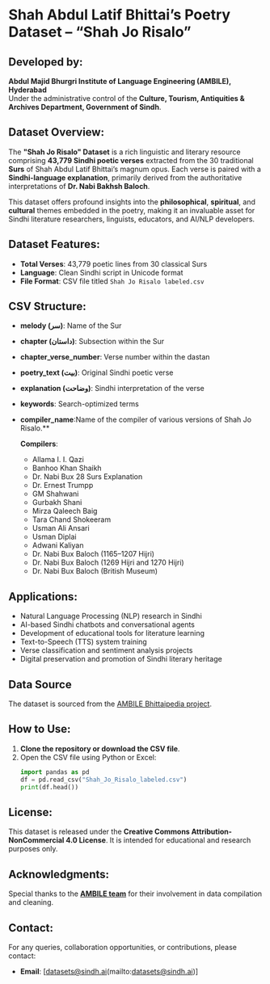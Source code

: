 # Shah Abdul Latif Bhittai’s Poetry Dataset – “Shah Jo Risalo”

## Developed by:
**Abdul Majid Bhurgri Institute of Language Engineering (AMBILE), Hyderabad**  
Under the administrative control of the **Culture, Tourism, Antiquities & Archives Department, Government of Sindh**.

## Dataset Overview:
The **"Shah Jo Risalo" Dataset** is a rich linguistic and literary resource comprising **43,779 Sindhi poetic verses** extracted from the 30 traditional **Surs** of Shah Abdul Latif Bhittai’s magnum opus. Each verse is paired with a **Sindhi-language explanation**, primarily derived from the authoritative interpretations of **Dr. Nabi Bakhsh Baloch**.

This dataset offers profound insights into the **philosophical**, **spiritual**, and **cultural** themes embedded in the poetry, making it an invaluable asset for Sindhi literature researchers, linguists, educators, and AI/NLP developers.

## Dataset Features:
- **Total Verses**: 43,779 poetic lines from 30 classical Surs
- **Language**: Clean Sindhi script in Unicode format
- **File Format**: CSV file titled `Shah Jo Risalo labeled.csv`

## CSV Structure:
- **melody (سر)**: Name of the Sur
- **chapter (داستان)**: Subsection within the Sur
- **chapter_verse_number**: Verse number within the dastan
- **poetry_text (بيت)**: Original Sindhi poetic verse
- **explanation (وضاحت)**: Sindhi interpretation of the verse
- **keywords**: Search-optimized terms
- **compiler_name**:Name of the compiler of various versions of Shah Jo Risalo.**

   **Compilers**:

  * Allama I. I. Qazi
  * Banhoo Khan Shaikh
  * Dr. Nabi Bux 28 Surs Explanation
  * Dr. Ernest Trumpp
  * GM Shahwani
  * Gurbakh Shani
  * Mirza Qaleech Baig
  * Tara Chand Shokeeram
  * Usman Ali Ansari
  * Usman Diplai
  * Adwani Kaliyan
  * Dr. Nabi Bux Baloch (1165–1207 Hijri)
  * Dr. Nabi Bux Baloch (1269 Hijri and 1270 Hijri)
  * Dr. Nabi Bux Baloch (British Museum)
  
## Applications:
- Natural Language Processing (NLP) research in Sindhi
- AI-based Sindhi chatbots and conversational agents
- Development of educational tools for literature learning
- Text-to-Speech (TTS) system training
- Verse classification and sentiment analysis projects
- Digital preservation and promotion of Sindhi literary heritage

## Data Source
The dataset is sourced from the [AMBILE Bhittaipedia project](https://bhittaipedia.org/).

## How to Use:
1. **Clone the repository or download the CSV file**.
2. Open the CSV file using Python or Excel:
   ```python
   import pandas as pd
   df = pd.read_csv("Shah_Jo_Risalo_labeled.csv")
   print(df.head())

## License:
This dataset is released under the **Creative Commons Attribution-NonCommercial 4.0 License**. It is intended for educational and research purposes only.

## Acknowledgments:
Special thanks to the [**AMBILE team**](https://bhittaipedia.org/p/bhittai-pedia-team) for their involvement in data compilation and cleaning.


## Contact:
For any queries, collaboration opportunities, or contributions, please contact:
- **Email**: [datasets@sindh.ai(mailto:datasets@sindh.ai)]

